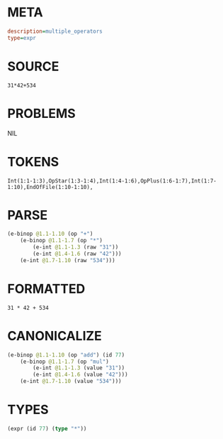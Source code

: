 # META
~~~ini
description=multiple_operators
type=expr
~~~
# SOURCE
~~~roc
31*42+534
~~~
# PROBLEMS
NIL
# TOKENS
~~~zig
Int(1:1-1:3),OpStar(1:3-1:4),Int(1:4-1:6),OpPlus(1:6-1:7),Int(1:7-1:10),EndOfFile(1:10-1:10),
~~~
# PARSE
~~~clojure
(e-binop @1.1-1.10 (op "+")
	(e-binop @1.1-1.7 (op "*")
		(e-int @1.1-1.3 (raw "31"))
		(e-int @1.4-1.6 (raw "42")))
	(e-int @1.7-1.10 (raw "534")))
~~~
# FORMATTED
~~~roc
31 * 42 + 534
~~~
# CANONICALIZE
~~~clojure
(e-binop @1.1-1.10 (op "add") (id 77)
	(e-binop @1.1-1.7 (op "mul")
		(e-int @1.1-1.3 (value "31"))
		(e-int @1.4-1.6 (value "42")))
	(e-int @1.7-1.10 (value "534")))
~~~
# TYPES
~~~clojure
(expr (id 77) (type "*"))
~~~
